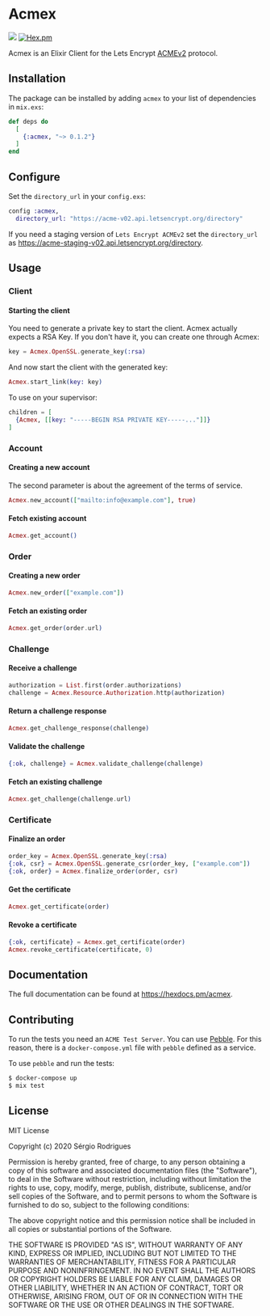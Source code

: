 # Acmex

![](https://github.com/sergioaugrod/acmex/workflows/CI/badge.svg)
[![Hex.pm](https://img.shields.io/hexpm/v/acmex.svg)](https://hex.pm/packages/acmex)

Acmex is an Elixir Client for the Lets Encrypt [ACMEv2](https://github.com/ietf-wg-acme/acme) protocol.

## Installation

The package can be installed by adding `acmex` to your list of dependencies in `mix.exs`:

```elixir
def deps do
  [
    {:acmex, "~> 0.1.2"}
  ]
end
```

## Configure

Set the `directory_url` in your `config.exs`:

```elixir
config :acmex,
  directory_url: "https://acme-v02.api.letsencrypt.org/directory"
```

If you need a staging version of `Lets Encrypt ACMEv2` set the `directory_url` as https://acme-staging-v02.api.letsencrypt.org/directory.

## Usage

### Client

#### Starting the client

You need to generate a private key to start the client. Acmex actually expects a RSA Key.
If you don't have it, you can create one through Acmex:

```elixir
key = Acmex.OpenSSL.generate_key(:rsa)
```

And now start the client with the generated key:

```elixir
Acmex.start_link(key: key)
```

To use on your supervisor:

```elixir
children = [
  {Acmex, [[key: "-----BEGIN RSA PRIVATE KEY-----..."]]}
]
```

### Account

#### Creating a new account

The second parameter is about the agreement of the terms of service.

```elixir
Acmex.new_account(["mailto:info@example.com"], true)
```

#### Fetch existing account

```elixir
Acmex.get_account()
```

### Order

#### Creating a new order

```elixir
Acmex.new_order(["example.com"])
```

#### Fetch an existing order

```elixir
Acmex.get_order(order.url)
```

### Challenge

#### Receive a challenge

```elixir
authorization = List.first(order.authorizations)
challenge = Acmex.Resource.Authorization.http(authorization)
```

#### Return a challenge response

```elixir
Acmex.get_challenge_response(challenge)
```

#### Validate the challenge

```elixir
{:ok, challenge} = Acmex.validate_challenge(challenge)
```

#### Fetch an existing challenge

```elixir
Acmex.get_challenge(challenge.url)
```

### Certificate

#### Finalize an order

```elixir
order_key = Acmex.OpenSSL.generate_key(:rsa)
{:ok, csr} = Acmex.OpenSSL.generate_csr(order_key, ["example.com"])
{:ok, order} = Acmex.finalize_order(order, csr)
```

#### Get the certificate

```elixir
Acmex.get_certificate(order)
```

#### Revoke a certificate

```elixir
{:ok, certificate} = Acmex.get_certificate(order)
Acmex.revoke_certificate(certificate, 0)
```

## Documentation

The full documentation can be found at https://hexdocs.pm/acmex.

## Contributing

To run the tests you need an `ACME Test Server`. You can use [Pebble](https://github.com/letsencrypt/pebble).
For this reason, there is a `docker-compose.yml` file with `pebble` defined as a service.

To use `pebble` and run the tests:

```bash
$ docker-compose up
$ mix test
```

## License

MIT License

Copyright (c) 2020 Sérgio Rodrigues

Permission is hereby granted, free of charge, to any person obtaining a copy
of this software and associated documentation files (the "Software"), to deal
in the Software without restriction, including without limitation the rights
to use, copy, modify, merge, publish, distribute, sublicense, and/or sell
copies of the Software, and to permit persons to whom the Software is
furnished to do so, subject to the following conditions:

The above copyright notice and this permission notice shall be included in all
copies or substantial portions of the Software.

THE SOFTWARE IS PROVIDED "AS IS", WITHOUT WARRANTY OF ANY KIND, EXPRESS OR
IMPLIED, INCLUDING BUT NOT LIMITED TO THE WARRANTIES OF MERCHANTABILITY,
FITNESS FOR A PARTICULAR PURPOSE AND NONINFRINGEMENT. IN NO EVENT SHALL THE
AUTHORS OR COPYRIGHT HOLDERS BE LIABLE FOR ANY CLAIM, DAMAGES OR OTHER
LIABILITY, WHETHER IN AN ACTION OF CONTRACT, TORT OR OTHERWISE, ARISING FROM,
OUT OF OR IN CONNECTION WITH THE SOFTWARE OR THE USE OR OTHER DEALINGS IN THE
SOFTWARE.
